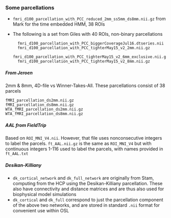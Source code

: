 ### Some parcellations

- `fmri_d100_parcellation_with_PCC_reduced_2mm_ss5mm_ds8mm.nii.gz` from Mark for the time embedded HMM, 38 ROIs
- The following is a set from Giles with 40 ROIs, non-binary parcellations
	
		fmri_d100_parcellation_with_PCC_biggerCoverageJul16.dtseries.nii
		fmri_d100_parcellation_with_PCC_tighterMay15_v2_2mm.nii.gz
		fmri_d100_parcellation_with_PCC_tighterMay15_v2_6mm_exclusive.nii.gz
		fmri_d100_parcellation_with_PCC_tighterMay15_v2_8mm.nii.gz

##### From Jeroen

2mm & 8mm, 4D-file vs Winner-Takes-All. These parcellations consist of 38 parcels

	fMRI_parcellation_ds2mm.nii.gz
	fMRI_parcellation_ds8mm.nii.gz
	WTA_fMRI_parcellation_ds2mm.nii.gz
	WTA_fMRI_parcellation_ds8mm.nii.gz

##### AAL from FieldTrip

Based on `ROI_MNI_V4.nii`. However, that file uses nonconsecutive integers to label the parcels. `ft_AAL.nii.gz` is the same as `ROI_MNI_V4` but with continuous integers 1-116 used to label the parcels, with names provided in `ft_AAL.txt`

##### Desikan-Killiany

- `dk_cortical_network` and `dk_full_network` are originally from Stam, computing from the HCP using the Desikan-Killiany parcellation. These also have connectivity and distance matrices and are thus also used for biophysical model simulations
- `dk_cortical` and `dk_full` correspond to just the parcellation component of the above two networks, and are stored in standard `.nii` format for convenient use within OSL